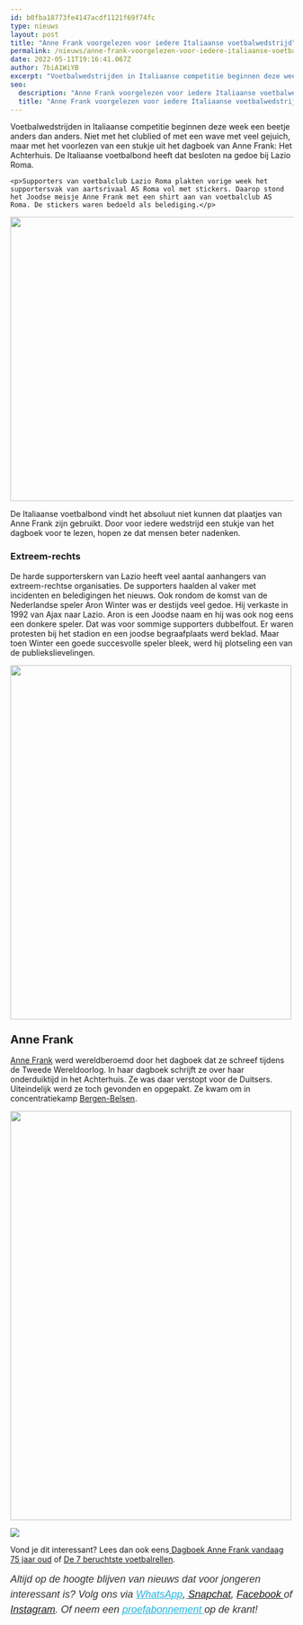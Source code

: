 ```yaml
---
id: b0fba18773fe4147acdf1121f69f74fc
type: nieuws
layout: post
title: "Anne Frank voorgelezen voor iedere Italiaanse voetbalwedstrijd"
permalink: /nieuws/anne-frank-voorgelezen-voor-iedere-italiaanse-voetbalwedstrijd/
date: 2022-05-11T19:16:41.067Z
author: 7biA1WiYB
excerpt: "Voetbalwedstrijden in Italiaanse competitie beginnen deze week een beetje anders dan anders. Niet met het clublied of met een wave met veel gejuich, maar met het voorlezen van een stukje uit het dagboek van Anne Frank: Het Achterhuis. De Italiaanse voetbalbond heeft dat besloten na gedoe bij Lazio Roma.  "
seo:
  description: "Anne Frank voorgelezen voor iedere Italiaanse voetbalwedstrijd"
  title: "Anne Frank voorgelezen voor iedere Italiaanse voetbalwedstrijd"
---
```

Voetbalwedstrijden in Italiaanse competitie beginnen deze week een beetje anders dan anders. Niet met het clublied of met een wave met veel gejuich, maar met het voorlezen van een stukje uit het dagboek van Anne Frank: Het Achterhuis. De Italiaanse voetbalbond heeft dat besloten na gedoe bij Lazio Roma.  

    <p>Supporters van voetbalclub Lazio Roma plakten vorige week het supportersvak van aartsrivaal AS Roma vol met stickers. Daarop stond het Joodse meisje Anne Frank met een shirt aan van voetbalclub AS Roma. De stickers waren bedoeld als belediging.</p>
<p><div class="media media-element-container media-default"><div id="file-419538" class="file file-image file-image-jpeg">

        
  
  <div class="content">
    <img height="357" width="635" style="width: 900px; height: 506px;" class="media-element file-default" data-delta="1" src="https://7dagen.netlify.app/sites/default/files/ANNEFRANK-635x357.jpg" alt="">  </div>

  
</div>
</div>
<p>De Italiaanse voetbalbond vindt het absoluut niet kunnen dat plaatjes van Anne Frank zijn gebruikt. Door voor iedere wedstrijd een stukje van het dagboek voor te lezen, hopen ze dat mensen beter nadenken.</p>
<h3>Extreem-rechts</h3>
<p>De harde supporterskern van Lazio heeft veel aantal aanhangers van extreem-rechtse organisaties. De supporters haalden al vaker met incidenten en beledigingen het nieuws. Ook rondom de komst van de Nederlandse speler Aron Winter was er destijds veel gedoe. Hij verkaste in 1992 van Ajax naar Lazio. Aron is een Joodse naam en hij was ook nog eens een donkere speler. Dat was voor sommige supporters dubbelfout. Er waren protesten bij het stadion en een joodse begraafplaats werd beklad. Maar toen Winter een goede succesvolle speler bleek, werd hij plotseling een van de publiekslievelingen.</p>
<p><div class="media media-element-container media-default"><div id="file-419539" class="file file-image file-image-jpeg">

        
  
  <div class="content">
    <img height="2450" width="1943" style="width: 500px; height: 630px;" class="media-element file-default" data-delta="1" src="https://7dagen.netlify.app/sites/default/files/ANP-920409.jpg" alt="">  </div>

  
</div>
</div>
<h3><span style="font-size: 1.231em; font-weight: bold;">Anne Frank</span></h3>
<p><a href="http://www.annefrank.org/nl/">Anne Frank</a> werd wereldberoemd door het dagboek dat ze schreef tijdens de Tweede Wereldoorlog. In haar dagboek schrijft ze over haar onderduiktijd in het Achterhuis. Ze was daar verstopt voor de Duitsers. Uiteindelijk werd ze toch gevonden en opgepakt. Ze kwam om in concentratiekamp <a href="http://www.kampwesterbork.nl/nl/jodenvervolging/het-oosten/bergen-belsen/index.html#/index">Bergen-Belsen</a>.</p>
<p><div class="media media-element-container media-default"><div id="file-419541" class="file file-image file-image-jpeg">

        
  
  <div class="content">
    <img height="4500" width="3090" style="width: 500px; height: 728px;" class="media-element file-default" data-delta="1" src="https://7dagen.netlify.app/sites/default/files/ANP-48591501.jpg" alt="">  </div>

  
</div>
</div>
<div class="kader">
<p><img class="kaderafbeelding" src="https://7dagen.netlify.app/sites/default/files/ff.png"></p>
<p>Vond je dit interessant? Lees dan ook eens<a href="https://7dagen.netlify.app/lifestyle/fenna-17-van-hoefwijzer-over-het-succes-van-paardentubers" target="_blank"> </a><a href="https://7dagen.netlify.app/school-nieuws/dagboek-anne-frank-vandaag-75-jaar-oud">Dagboek Anne Frank vandaag 75 jaar oud</a> of <a href="https://7dagen.netlify.app/nieuws/de-7-beruchtste-voetbalrellen">De 7 beruchtste voetbalrellen</a>.</p>
<p><em style="box-sizing: inherit; color: rgb(51, 51, 51); font-family: &quot;PT Sans&quot;, sans-serif; font-size: 18px; line-height: 27px;">Altijd op de hoogte blijven van nieuws dat voor jongeren interessant is? Volg ons via </em><em style="box-sizing: inherit; color: rgb(34, 179, 224); transition: color 0.3s ease; font-family: &quot;PT Sans&quot;, sans-serif; font-size: 18px; line-height: 27px;"><a href="https://7dagen.netlify.app/whatsapp" style="box-sizing: inherit; color: rgb(34, 179, 224); transition: color 0.3s ease; font-family: &quot;PT Sans&quot;, sans-serif; font-size: 18px; line-height: 27px;">WhatsApp</a></em><em style="box-sizing: inherit; color: rgb(51, 51, 51); font-family: &quot;PT Sans&quot;, sans-serif; font-size: 18px; line-height: 27px;">,</em><em style="box-sizing: inherit; color: rgb(34, 179, 224); transition: color 0.3s ease; font-family: &quot;PT Sans&quot;, sans-serif; font-size: 18px; line-height: 27px;"><a href="https://7dagen.netlify.app/whatsapp" style="box-sizing: inherit; color: rgb(34, 179, 224); transition: color 0.3s ease; font-family: &quot;PT Sans&quot;, sans-serif; font-size: 18px; line-height: 27px;"> </a></em><em style="box-sizing: inherit; color: rgb(51, 51, 51); font-family: &quot;PT Sans&quot;, sans-serif; font-size: 18px; line-height: 27px;"><a href="https://www.snapchat.com/add/sevendaysnl">Snapchat</a>, <a href="https://www.facebook.com/7Daysnl?ref=bookmarks">Facebook </a>of <a href="https://instagram.com/7DAysnl/">Instagram</a>. Of </em><em style="box-sizing: inherit; color: rgb(51, 51, 51); font-family: &quot;PT Sans&quot;, sans-serif; font-size: 18px; line-height: 27px;">neem een </em><a href="https://abonneren.sevendays.nl/abonneren/abonnementen/ae/artikel" style="box-sizing: inherit; color: rgb(34, 179, 224); transition: color 0.3s ease; font-family: &quot;PT Sans&quot;, sans-serif; font-size: 18px; line-height: 27px;"><em style="box-sizing: inherit;">proefabonnement </em></a><em style="box-sizing: inherit; color: rgb(51, 51, 51); font-family: &quot;PT Sans&quot;, sans-serif; font-size: 18px; line-height: 27px;">op de krant!</em></p>
</div>
  
